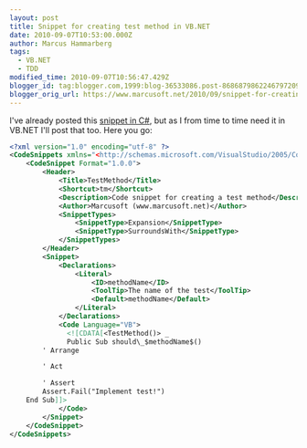 ```yaml
---
layout: post
title: Snippet for creating test method in VB.NET
date: 2010-09-07T10:53:00.000Z
author: Marcus Hammarberg
tags:
  - VB.NET
  - TDD
modified_time: 2010-09-07T10:56:47.429Z
blogger_id: tag:blogger.com,1999:blog-36533086.post-8686879862246797209
blogger_orig_url: https://www.marcusoft.net/2010/09/snippet-for-creating-testmethod-in.html
---
```



I've already posted this [snippet in C#](https://www.marcusoft.net/2009/02/snippet-for-creating-testmethod-in-c.html), but as I from time to time need it in VB.NET I'll post that too. Here you go:

```xml
<?xml version="1.0" encoding="utf-8" ?>
<CodeSnippets xmlns="<http://schemas.microsoft.com/VisualStudio/2005/CodeSnippet">
    <CodeSnippet Format="1.0.0">
        <Header>
            <Title>TestMethod</Title>
            <Shortcut>tm</Shortcut>
            <Description>Code snippet for creating a test method</Description>
            <Author>Marcusoft (www.marcusoft.net)</Author>
            <SnippetTypes>
                <SnippetType>Expansion</SnippetType>
                <SnippetType>SurroundsWith</SnippetType>
            </SnippetTypes>
        </Header>
        <Snippet>
            <Declarations>
                <Literal>
                    <ID>methodName</ID>
                    <ToolTip>The name of the test</ToolTip>
                    <Default>methodName</Default>
                </Literal>
            </Declarations>
            <Code Language="VB">
              <![CDATA[<TestMethod()> _
              Public Sub should\_$methodName$()
        ' Arrange

        ' Act

        ' Assert
        Assert.Fail("Implement test!")
    End Sub]]>
            </Code>
        </Snippet>
    </CodeSnippet>
</CodeSnippets>
```
